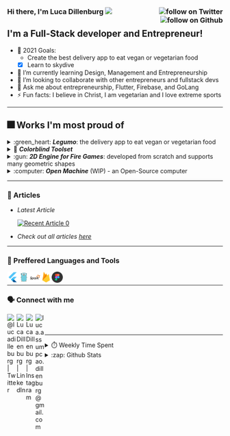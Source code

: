 ### Hi there, I'm Luca Dillenburg <img src="https://media.giphy.com/media/hvRJCLFzcasrR4ia7z/giphy.gif" width="25px"> <a href="https://twitter.com/intent/follow?screen_name=lucadillenburg"><img align="right" src="https://img.shields.io/twitter/follow/lucadillenburg?style=social&logo=twitter" alt="follow on Twitter"></a> <a href="https://github.com/LucaDillenburg/"><img align="right" src="https://img.shields.io/github/followers/lucadillenburg?style=social&logo=github" alt="follow on Github"></a>

## I'm a Full-Stack developer and Entrepreneur!

- 🥅 2021 Goals:
  - Create the best delivery app to eat vegan or vegetarian food
  - [x] Learn to skydive
- 🌱 I’m currently learning Design, Management and Entrepreneurship
- 👯 I’m looking to collaborate with other entrepreneurs and fullstack devs
- 💬 Ask me about entrepreneurship, Flutter, Firebase, and GoLang
- ⚡ Fun facts: I believe in Christ, I am vegetarian and I love extreme sports

---

## :fireworks: Works I'm most proud of

<details>
  <summary>:green_heart: <b><i>Legumo</b></i>: the delivery app to eat vegan or vegetarian food </summary>
  
  - Instagram: [@legumo.app](https://instagram.com/legumo.app)
  - Site: [https://legumo.com.br](https://legumo.com.br)
</details>

<details>
  <summary>🎨 <b><i>Colorblind Toolset</b></i> </summary>

## Summary
*Colorblind Toolset* is a mobile application with several tools that target the most common colorblind problems in their daily lives.
It was developed for all color blindness types.

***[ ⚠️ Disclaimer: This app is not open-source. ]***

## Tools
  <details>
    <summary>1. <b><i>Color blind friendly maps</b></i> generated from other maps </summary>

  #### The Problem
  Several people have to read maps regularly, some of them at school, at university or at work. Unfortunately, most maps can only be understood by differentiating colors, making this task very difficult for color-blind people.

  #### The Solution
  The algorithm groups the pixels by color and turns each group into a different pattern so that the map can be read even without any color.

  *Check out a demonstration below:*
  
  <img alt="Colorblind friendly map generation" src="https://raw.githubusercontent.com/LucaDillenburg/LucaDillenburg/master/media/map-colorblind-toolset.gif"/>

  </details>

  <details>
    <summary>2. <b><i>Display color names</b></i></summary>
    
  #### The Problem
  There are countless reasons why a colorblind would want to know the color of something.<br/>
  They may want to know if a banana is ripe, or the color of a shirt when choosing their clothes. In these situations, there's nothing to do but to ask for help. 
  
  #### The Solution
  This tool is here to help them to it for their own. It displays the names of the colors inside the square at the center of the screen. Also, the square size is configurable.

  #### Demonstration
  *Check out a demonstration below:*
  <img alt="Display color name" src="https://raw.githubusercontent.com/LucaDillenburg/LucaDillenburg/master/media/colorname.jpeg"/>

  </details>
  
  <details>
    <summary>3. <b><i>Super color differentiation</b></i> to improve interpretability</summary>
    
  #### The Problem
  Two very different colors can look the same in the eyes of people with color blindness. This may keep people with this vision deficiency from being able to read something for example.
  
  #### The Solution
  This tool is a color filter that increases the color differentiation. 

  #### Solution Algorithm Explained
  The algorithm changes the color of every pixel based on its Hue (saturation and lightness are not considered) following the logic below:
  - The hue color wheel is divided in two.
  - One of them will have shades of {COLOR 1} and the other will have shades of {COLOR 2}.
  - Both sides will begin together with white and darken {COLOR 1} and {COLOR 2} until start in of the colors will go from 
  - {COLOR 1} and {COLOR 2} must be two colors that the colorblind can easily differentiate. These colors should be changed depending on the type of color blindness.
  - The result is:
  
  Original | With filter
  --- | ---
  <img alt="Color hue" height="200px" src="https://raw.githubusercontent.com/LucaDillenburg/LucaDillenburg/master/media/colorhue-nofilter.jpg"/> | <img alt="Color hue with filter" height="200px" src="https://raw.githubusercontent.com/LucaDillenburg/LucaDillenburg/master/media/colorhue-filter.jpg"/>
  
  #### Demonstration
  Check out how people with deuteranopia and protanopia (two kinds of colorblindness) see the colorblindness test and what they see with the filter. Since the two colors were choosen so that the colorblind can easily differentiate them, what you see on the right column is very close to what the colorblind will see.
  
  Original  | With filter
  --- | ---
  <img alt="Colorblind test without any filter" height="250px" src="https://raw.githubusercontent.com/LucaDillenburg/LucaDillenburg/master/media/colorblind-test-comparisson.png"/> | <img alt="Colorblind test with our filter" height="250px" src="https://raw.githubusercontent.com/LucaDillenburg/LucaDillenburg/master/media/colorblindness-test-filter.jpg"/>

  </details>

## Developers
- This project was developed by: [me](https://github.com/LucaDillenburg), [Eduardo Porto](https://github.com/edusporto) and [Fábio Faúndes](https://github.com/fabiofaundes);
- Fun fact: Eduardo e Fábio are colorblind.

</details>

<details>
  <summary>:gun: <b><i>2D Engine for Fire Games</b></i>: developed from scratch and supports many geometric shapes</summary>

## Summary
Engine para for 2D top-down gun games. It supports colisions between any polygon without curved sides. It also has follower objects (i.e.: guided missiles) and super powers such as slow down time and freeze enemies.

***Check out the [repo](https://github.com/LucaDillenburg/Engine-2D-Jogo-de-Tiro/)***

## Example of game using the engine
<img alt="2D Engine for Fire Games" width="70%" src="https://raw.githubusercontent.com/LucaDillenburg/Engine-2D-Jogo-de-Tiro/master/exemplo-jogo.gif"/>

</details>

<details>
  <summary>:computer: <b><i>Open Machine</b></i> (WIP) - an Open-Source computer</summary>

<br/>

## 💡 The Idea

The idea came from an [article](https://medium.com/@luca.assumpcao.dillenburg/programming-tips-from-a-not-yet-experienced-programmer-754623ce28ae) I wrote about some tips for developers:

> And a message for those (myself included) that still want to build apps entirely from scratch because "That's the only way it will feel my doing only":
> 
> There's nothing wrong with building it from scratch. On the contrary, you can learn so much more when doing so. However, don't fool yourself into thinking that you built it entirely yourself. No program is created by just one person. If you want to achieve this, go ahead and start picking up some stones to build your computer first, then you can create your programming language and only then, your program.

I was obviously not encouraging people in any way to do that, but a few weeks later I asked myself: "What if I do just that? Could I actually do it?".

[ ⚠️ **Disclaimer**: Of course, I am doing some research and using knowledge developed by many people over many years of study. So I'm still not building it entirely on my own. In fact, I don't think that's even an option anymore since everybody has some knowledge about computers today. ]

Anyway, with that out of the way, this is when the everything started: a small doubt in my head was fuel enough to face the challenge.

## Summary

The goal is to to design and build a computer from scratch. I will only use logical gates to build the circuit and GoLang to build the compiler and assembler for your computer.

I also want to understand how a computer works behind the curtains and maybe do some things my way.

## Components
  - Circuit
  - Machine Language Assembler
  - High-Level Language Compiler

## Learn more
Click [here](https://github.com/Open-Machine/Organization-README) to learn more.

</details>

---

### 📕 Articles
- *Latest Article*

  <a href="https://github-readme-medium-recent-article.vercel.app/medium/@luca.assumpcao.dillenburg/0" target="_blank"><img src="https://github-readme-medium-recent-article.vercel.app/medium/@luca.assumpcao.dillenburg/0" alt="Recent Article 0"></a>

- *Check out all articles [here](https://medium.com/@luca.assumpcao.dillenburg)*

---

### 🧭 Preffered Languages and Tools

<img align="left" alt="Flutter" width="26px" src="https://raw.githubusercontent.com/github/explore/80688e429a7d4ef2fca1e82350fe8e3517d3494d/topics/flutter/flutter.png" />
<img align="left" alt="GoLang" width="26px" src="https://raw.githubusercontent.com/LucaDillenburg/LucaDillenburg/master/media/golang.png" />
<img align="left" alt="Spark" width="26px" src="https://raw.githubusercontent.com/LucaDillenburg/LucaDillenburg/master/media/spark.png" />
<img align="left" alt="Firebase" width="26px" src="https://raw.githubusercontent.com/github/explore/80688e429a7d4ef2fca1e82350fe8e3517d3494d/topics/firebase/firebase.png" />
<img align="left" alt="Figma" width="26px" src="https://raw.githubusercontent.com/LucaDillenburg/LucaDillenburg/master/media/figma.png" />

<!-- <i>Also some experience with: MySQL, MongoDB, Nodejs and Nextjs.</i> -->

<br />

---

### 🗣️ Connect with me

<a target="_blank" href="https://twitter.com/lucadillenburg">
  <img align="left" alt="@lucadilleburg | Twitter" width="22px" src="https://cdn.jsdelivr.net/npm/simple-icons@v3/icons/twitter.svg" />
</a>

<a target="_blank" href="https://linkedin.com/in/luca-dillenburg">
  <img align="left" alt="Luca Dillenburg | LinkedIn" width="22px" src="https://cdn.jsdelivr.net/npm/simple-icons@v3/icons/linkedin.svg" />
</a>

<a target="_blank" href="https://instagram.com/LucaDillenburg">
  <img align="left" alt="Luca Dillenburg | Instagram" width="22px" src="https://cdn.jsdelivr.net/npm/simple-icons@v3/icons/instagram.svg" />
</a>

<a target="_blank" href="mailto: luca.assumpcao.dillenburg@gmail.com">
  <img align="left" alt="luca.assumpcao.dillenburg@gmail.com" width="22px" src="https://cdn.jsdelivr.net/npm/simple-icons@v3/icons/gmail.svg" />
</a>

<br/>
<br/>

---

<details>
  <summary>⏱️ Weekly Time Spent</summary>

  ### This week I spent my time on:
  <!--START_SECTION:waka-->

```text
From: 18 March 2022 - To: 25 March 2022

Dart          3 hrs 43 mins   ██████████▒░░░░░░░░░░░░░░   41.64 %
C             1 hr 39 mins    ████▓░░░░░░░░░░░░░░░░░░░░   18.50 %
JSON          1 hr 38 mins    ████▓░░░░░░░░░░░░░░░░░░░░   18.36 %
TypeScript    57 mins         ██▓░░░░░░░░░░░░░░░░░░░░░░   10.63 %
Text          30 mins         █▒░░░░░░░░░░░░░░░░░░░░░░░   05.68 %
Python        18 mins         █░░░░░░░░░░░░░░░░░░░░░░░░   03.45 %
```

<!--END_SECTION:waka-->
  <br/>
</details>

<details>
  <summary>:zap: Github Stats</summary>

  <img align="left" alt="LucaDillenburg's Github Stats" src="https://github-readme-stats.vercel.app/api?username=LucaDillenburg&show_icons=true&hide_border=true&count_private=true" />

  <br/>
</details>
